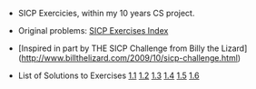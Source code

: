 * SICP Exercicies, within my 10 years CS project.

* Original problems: 
[SICP Exercises Index](https://mitpress.mit.edu/sicp/full-text/book/book-Z-H-37.html#%_chap_Temp_850)

* [Inspired in part by THE SICP Challenge from Billy the Lizard] (http://www.billthelizard.com/2009/10/sicp-challenge.html)
* List of Solutions to Exercises 
[1.1](https://github.com/jagg-ix/sicp_es/tree/master/labs/ex01/)
[1.2](https://github.com/jagg-ix/sicp_es/tree/master/labs/ex1-2)
[1.3](https://github.com/jagg-ix/sicp_es/tree/master/labs/ex1-3)
[1.4](https://github.com/jagg-ix/sicp_es/tree/master/labs/ex1-4)
[1.5](https://github.com/jagg-ix/sicp_es/tree/master/labs/ex1-5)
[1.6](https://github.com/jagg-ix/sicp_es/tree/master/labs/ex1-6)
